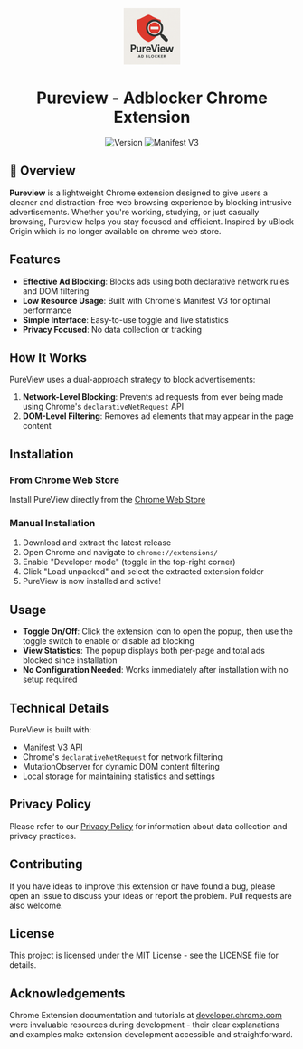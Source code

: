 <p align="center">
  <img src="icons/icon128.png" width="100" alt="PureView Logo" />
</p>

<h1 align="center">Pureview - Adblocker Chrome Extension</h1>

<p align="center">
  <img src="https://img.shields.io/badge/version-1.0.1-blue" alt="Version">
  <img src="https://img.shields.io/badge/manifest-v3-green" alt="Manifest V3">
</p>

## 🌟 Overview

**Pureview** is a lightweight Chrome extension designed to give users a cleaner and distraction-free web browsing experience by blocking intrusive advertisements. Whether you're working, studying, or just casually browsing, Pureview helps you stay focused and efficient.
Inspired by uBlock Origin which is no longer available on chrome web store.

## Features

- **Effective Ad Blocking**: Blocks ads using both declarative network rules and DOM filtering
- **Low Resource Usage**: Built with Chrome's Manifest V3 for optimal performance
- **Simple Interface**: Easy-to-use toggle and live statistics
- **Privacy Focused**: No data collection or tracking

## How It Works

PureView uses a dual-approach strategy to block advertisements:

1. **Network-Level Blocking**: Prevents ad requests from ever being made using Chrome's `declarativeNetRequest` API
2. **DOM-Level Filtering**: Removes ad elements that may appear in the page content

## Installation

### From Chrome Web Store

Install PureView directly from the [Chrome Web Store](https://chrome.google.com/webstore/detail/dnndbeelpmgipmibcbocajpimolmoica)

### Manual Installation

1. Download and extract the latest release
2. Open Chrome and navigate to `chrome://extensions/`
3. Enable "Developer mode" (toggle in the top-right corner)
4. Click "Load unpacked" and select the extracted extension folder
5. PureView is now installed and active!

## Usage

- **Toggle On/Off**: Click the extension icon to open the popup, then use the toggle switch to enable or disable ad blocking
- **View Statistics**: The popup displays both per-page and total ads blocked since installation
- **No Configuration Needed**: Works immediately after installation with no setup required

## Technical Details

PureView is built with:

- Manifest V3 API
- Chrome's `declarativeNetRequest` for network filtering
- MutationObserver for dynamic DOM content filtering
- Local storage for maintaining statistics and settings

## Privacy Policy

Please refer to our [Privacy Policy](https://shubhs27.github.io/PureView/privacy-policy) for information about data collection and privacy practices.

## Contributing

If you have ideas to improve this extension or have found a bug, please open an issue to discuss your ideas or report the problem. Pull requests are also welcome.

## License

This project is licensed under the MIT License - see the LICENSE file for details.

## Acknowledgements

Chrome Extension documentation and tutorials at [developer.chrome.com](https://developer.chrome.com/docs/extensions) were invaluable resources during development - their clear explanations and examples make extension development accessible and straightforward.
